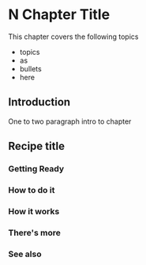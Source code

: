 # N Chapter Title

This chapter covers the following topics

* topics
* as
* bullets
* here

## Introduction

One to two paragraph intro to chapter


## Recipe title

### Getting Ready

### How to do it

### How it works

### There's more

### See also



